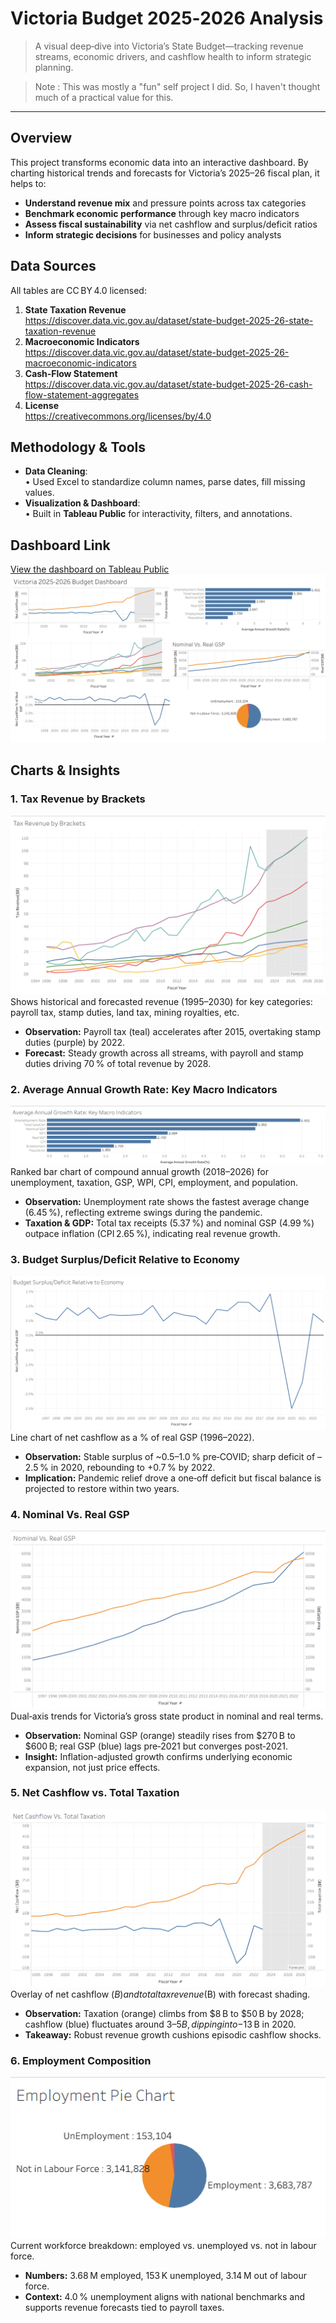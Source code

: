 # Victoria Budget 2025‑2026 Analysis

> A visual deep‑dive into Victoria’s State Budget—tracking revenue streams, economic drivers, and cashflow health to inform strategic planning.

> Note : This was mostly a "fun" self project I did. So, I haven't thought much of a practical value for this.

---

## Overview

This project transforms economic data into an interactive dashboard. By charting historical trends and forecasts for Victoria’s 2025–26 fiscal plan, it helps to:

- **Understand revenue mix** and pressure points across tax categories  
- **Benchmark economic performance** through key macro indicators  
- **Assess fiscal sustainability** via net cashflow and surplus/deficit ratios  
- **Inform strategic decisions** for businesses and policy analysts


## Data Sources

All tables are CC BY 4.0 licensed:

1. **State Taxation Revenue**  
   <https://discover.data.vic.gov.au/dataset/state-budget-2025-26-state-taxation-revenue>  
2. **Macroeconomic Indicators**  
   <https://discover.data.vic.gov.au/dataset/state-budget-2025-26-macroeconomic-indicators>  
3. **Cash‑Flow Statement**  
   <https://discover.data.vic.gov.au/dataset/state-budget-2025-26-cash-flow-statement-aggregates>  
4. **License**  
   <https://creativecommons.org/licenses/by/4.0>  

## Methodology & Tools

- **Data Cleaning**:  
  • Used Excel to standardize column names, parse dates, fill missing values.  
- **Visualization & Dashboard**:  
  • Built in **Tableau Public** for interactivity, filters, and annotations.

## Dashboard Link

[View the dashboard on Tableau Public](https://public.tableau.com/app/profile/samarth.gohel/viz/Victoria2025-2026BudgetDashboard/Victoria2025-2026BudgetDashboard?publish=yes)
![Main Dashboard](Images/Main_Dashboard.png)

## Charts & Insights

### 1. **Tax Revenue by Brackets**  
![Tax Revenue by Brackets](Images/Tax_Revenue_by_Brackets.png)  
Shows historical and forecasted revenue (1995–2030) for key categories: payroll tax, stamp duties, land tax, mining royalties, etc.  
- **Observation:** Payroll tax (teal) accelerates after 2015, overtaking stamp duties (purple) by 2022.  
- **Forecast:** Steady growth across all streams, with payroll and stamp duties driving 70 % of total revenue by 2028.

### 2. **Average Annual Growth Rate: Key Macro Indicators**  
![Average Annual Growth Rate](Images/Average_Annual_Growth_Rate.png)  
Ranked bar chart of compound annual growth (2018–2026) for unemployment, taxation, GSP, WPI, CPI, employment, and population.  
- **Observation:** Unemployment rate shows the fastest average change (6.45 %), reflecting extreme swings during the pandemic.  
- **Taxation & GDP:** Total tax receipts (5.37 %) and nominal GSP (4.99 %) outpace inflation (CPI 2.65 %), indicating real revenue growth.

### 3. **Budget Surplus/Deficit Relative to Economy**  
![Budget Surplus/Deficit](Images/Cashflow_as_pct_of_GSP.png)  
Line chart of net cashflow as a % of real GSP (1996–2022).  
- **Observation:** Stable surplus of ~0.5–1.0 % pre‑COVID; sharp deficit of –2.5 % in 2020, rebounding to +0.7 % by 2022.  
- **Implication:** Pandemic relief drove a one‑off deficit but fiscal balance is projected to restore within two years.

### 4. **Nominal Vs. Real GSP**  
![Nominal Vs. Real GSP](Images/Nominal_Vs_Real_GSP.png)  
Dual‑axis trends for Victoria’s gross state product in nominal and real terms.  
- **Observation:** Nominal GSP (orange) steadily rises from $270 B to $600 B; real GSP (blue) lags pre‑2021 but converges post‑2021.  
- **Insight:** Inflation-adjusted growth confirms underlying economic expansion, not just price effects.

### 5. **Net Cashflow vs. Total Taxation**  
![Net Cashflow Vs. Total Taxation](Images/Net_Cashflow_Vs_Total_Taxation.png)  
Overlay of net cashflow ($B) and total tax revenue ($B) with forecast shading.  
- **Observation:** Taxation (orange) climbs from $8 B to $50 B by 2028; cashflow (blue) fluctuates around $3–5 B, dipping into -$13 B in 2020.  
- **Takeaway:** Robust revenue growth cushions episodic cashflow shocks.

### 6. **Employment Composition**  
![Employment Pie Chart](Images/Employment_Pie_Chart.png)  
Current workforce breakdown: employed vs. unemployed vs. not in labour force.  
- **Numbers:** 3.68 M employed, 153 K unemployed, 3.14 M out of labour force.  
- **Context:** 4.0 % unemployment aligns with national benchmarks and supports revenue forecasts tied to payroll taxes.